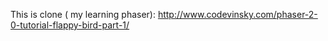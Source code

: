 This is clone ( my learning phaser):  http://www.codevinsky.com/phaser-2-0-tutorial-flappy-bird-part-1/
